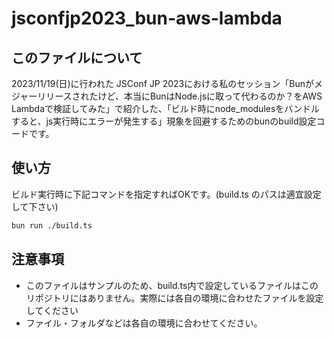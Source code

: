 # jsconfjp2023_bun-aws-lambda

## このファイルについて  
2023/11/19(日)に行われた JSConf JP 2023における私のセッション「Bunがメジャーリリースされたけど、本当にBunはNode.jsに取って代わるのか？をAWS Lambdaで検証してみた」で紹介した、「ビルド時にnode_modulesをバンドルすると、js実行時にエラーが発生する」現象を回避するためのbunのbuild設定コードです。

## 使い方
ビルド実行時に下記コマンドを指定すればOKです。(build.ts のパスは適宜設定して下さい)  
  
```sh
bun run ./build.ts
```

## 注意事項

- このファイルはサンプルのため、build.ts内で設定しているファイルはこのリポジトリにはありません。実際には各自の環境に合わせたファイルを設定してください
- ファイル・フォルダなどは各自の環境に合わせてください。
